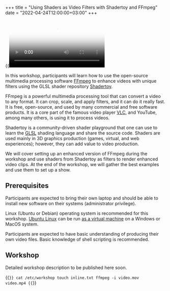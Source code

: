 +++
title = "Using Shaders as Video Filters with Shadertoy and FFmpeg"
date = "2022-04-24T12:00:00+03:00"
+++

{{<video src="media/ffmpeg-shadertoy_1080.mp4" poster="media/ffmpeg-shadertoy_1080.jpg">}}

In this workshop, participants will learn how to use the open-source multimedia processing software [FFmpeg](https://ffmpeg.org/) to enhance videos with unique filters using the GLSL shader repository [Shadertoy](https://www.shadertoy.com/).

FFmpeg is a powerful multimedia processing tool that can convert a video to any format. It can crop, scale, and apply filters, and it can do it really fast. It is free, open-source, and used by many commercial and free software products. It is a core part of the famous video player [VLC](https://www.videolan.org/vlc/), and YouTube, among many others, is using it to process videos.

Shadertoy is a community-driven shader playground that one can use to learn the [GLSL](https://www.khronos.org/opengl/wiki/Core_Language_(GLSL)) shading language and share the source code. Shaders are used mainly in 3D graphics production (games, virtual, and web experiences); however, they can add value to video production.

We will cover setting up an enhanced version of FFmpeg during the workshop and use shaders from Shadertoy as filters to render enhanced video clips. At the end of the workshop, we will gather the best examples and use them to set up a show.

##  Prerequisites

Participants are expected to bring their own laptop and should be able to install new software on their systems (administrator privilege).

Linux (Ubuntu or Debian) operating system is recommended for this workshop. [Ubuntu Linux](https://ubuntu.com/) can be run [as a virtual machine](https://ubuntu.com/tutorials/how-to-run-ubuntu-desktop-on-a-virtual-machine-using-virtualbox) on a Windows or MacOS system.  

Participants are expected to have basic understanding of producing their own video files. Basic knowledge of shell scripting is recommended.

## Workshop

Detailed workshop description to be published here soon.

{{<code>}}
cat /etc/workshop
touch inline.txt
ffmpeg -i video.mov video.mp4
{{</code>}}
